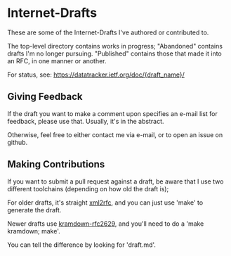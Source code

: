 Internet-Drafts
===============

These are some of the Internet-Drafts I've authored or contributed to. 

The top-level directory contains works in progress; "Abandoned" contains
drafts I'm no longer pursuing. "Published" contains those that made it into an
RFC, in one manner or another.

For status, see:
  https://datatracker.ietf.org/doc/{draft_name}/


Giving Feedback
---------------

If the draft you want to make a comment upon specifies an e-mail list for
feedback, please use that. Usually, it's in the abstract.

Otherwise, feel free to either contact me via e-mail, or to open an issue 
on github.


Making Contributions
--------------------

If you want to submit a pull request against a draft, be aware that I use
two different toolchains (depending on how old the draft is);

For older drafts, it's straight [xml2rfc](http://xml.resource.org/), and you
can just use 'make' to generate the draft.

Newer drafts use [kramdown-rfc2629](https://github.com/cabo/kramdown-rfc2629),
and you'll need to do a 'make kramdown; make'.

You can tell the difference by looking for 'draft.md'.
